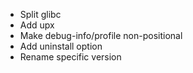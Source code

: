 * Split glibc
* Add upx
* Make debug-info/profile non-positional
* Add uninstall option
* Rename specific version
